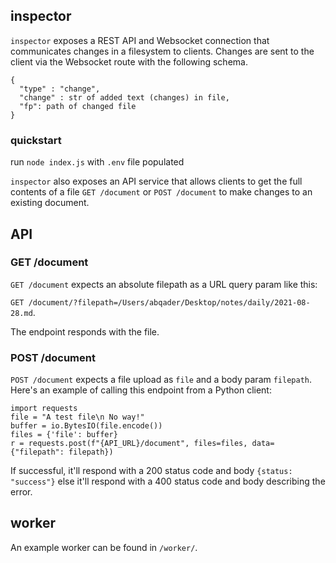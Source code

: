 ## inspector
`inspector` exposes a REST API and Websocket connection that communicates changes in a filesystem to clients. Changes are sent to the client via the Websocket route with the following schema. 
```
{
  "type" : "change", 
  "change" : str of added text (changes) in file, 
  "fp": path of changed file
}
```

### quickstart
run `node index.js` with `.env` file populated


`inspector` also exposes an API service that allows clients to get the full contents of a file `GET /document` or `POST /document` to make changes to an existing document. 
## API

### GET /document
`GET /document` expects an absolute filepath as a URL query param like this: 

`GET /document/?filepath=/Users/abqader/Desktop/notes/daily/2021-08-28.md`.

The endpoint responds with the file. 

### POST /document 
`POST /document` expects a file upload as `file` and a body param `filepath`. Here's an example of calling this endpoint from a Python client: 

```
import requests
file = "A test file\n No way!"
buffer = io.BytesIO(file.encode())
files = {'file': buffer}
r = requests.post(f"{API_URL}/document", files=files, data={"filepath": filepath})
```

If successful, it'll respond with a 200 status code and body `{status: "success"}` else it'll respond with a 400 status code and body describing the error. 

## worker 

An example worker can be found in `/worker/`. 
